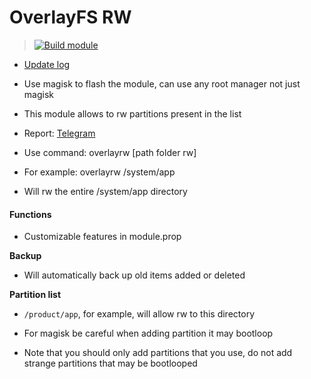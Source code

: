 # OverlayFS RW

> [![Build module](https://github.com/Zenlua/Overlayfs/actions/workflows/build.yml/badge.svg)](https://github.com/Zenlua/Overlayfs/actions/workflows/build.yml)

+ [Update log](./module/log.md)

+ Use magisk to flash the module, can use any root manager not just magisk

+ This module allows to rw partitions present in the list

+ Report: [Telegram](https://t.me/toolmod)

+ Use command: overlayrw [path folder rw]

+ For example: overlayrw /system/app

+ Will rw the entire /system/app directory

#### Functions

+ Customizable features in module.prop

**Backup**

+ Will automatically back up old items added or deleted

**Partition list**

+ `/product/app`, for example, will allow rw to this directory

+ For magisk be careful when adding partition it may bootloop

+ Note that you should only add partitions that you use, do not add strange partitions that may be bootlooped



